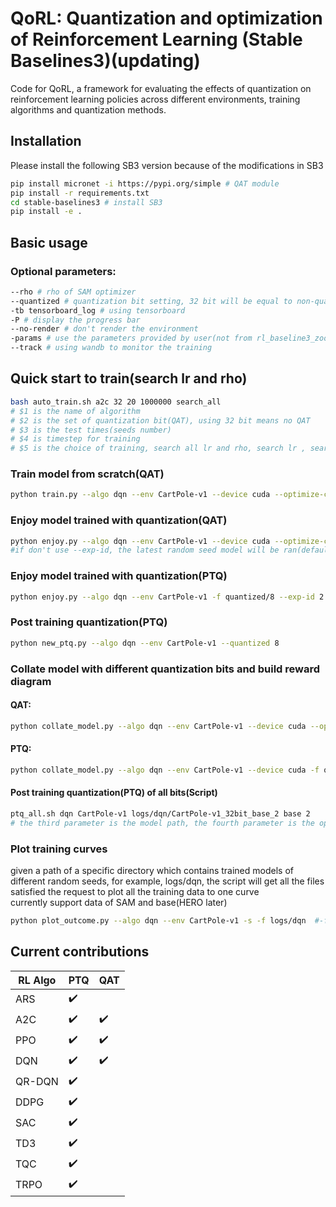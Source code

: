 # QoRL: Quantization and optimization of Reinforcement Learning (Stable Baselines3)(updating)

Code for QoRL, a framework for evaluating the effects of quantization on reinforcement learning policies across different environments, training algorithms and quantization methods.

## Installation

Please install the following SB3 version because of the modifications in SB3 <br/>
```sh
pip install micronet -i https://pypi.org/simple # QAT module
pip install -r requirements.txt
cd stable-baselines3 # install SB3
pip install -e .
```

## Basic usage

### Optional parameters:
```sh
--rho # rho of SAM optimizer
--quantized # quantization bit setting, 32 bit will be equal to non-quantization
-tb tensorboard_log # using tensorboard
-P # display the progress bar
--no-render # don't render the environment
-params # use the parameters provided by user(not from rl_baseline3_zoo). e.g.-params learning_rate:0.01 buffer_size:256
--track # using wandb to monitor the training
```
## Quick start to train(search lr and rho)
```sh
bash auto_train.sh a2c 32 20 1000000 search_all
# $1 is the name of algorithm
# $2 is the set of quantization bit(QAT), using 32 bit means no QAT
# $3 is the test times(seeds number)
# $4 is timestep for training
# $5 is the choice of training, search all lr and rho, search lr , search rho
```

### Train model from scratch(QAT)
```sh
python train.py --algo dqn --env CartPole-v1 --device cuda --optimize-choice base --quantize 32 -P --rho 0.05 --track
```


### Enjoy model trained with quantization(QAT)

```sh
python enjoy.py --algo dqn --env CartPole-v1 --device cuda --optimize-choice base --quantize 32 -f logs/ --exp-id 2 
#if don't use --exp-id, the latest random seed model will be ran(default)
```


### Enjoy model trained with quantization(PTQ)

```sh
python enjoy.py --algo dqn --env CartPole-v1 -f quantized/8 --exp-id 2
```

### Post training quantization(PTQ) 
```sh
python new_ptq.py --algo dqn --env CartPole-v1 --quantized 8 
```

### Collate model with different quantization bits and build reward diagram

#### QAT:
```sh
python collate_model.py --algo dqn --env CartPole-v1 --device cuda --optimize-choice base -f logs/ --no-render
```
#### PTQ:
```sh
python collate_model.py --algo dqn --env CartPole-v1 --device cuda -f quantized --no-render
```

#### Post training quantization(PTQ) of all bits(Script)
```sh
ptq_all.sh dqn CartPole-v1 logs/dqn/CartPole-v1_32bit_base_2 base 2
# the third parameter is the model path, the fourth parameter is the optimize_choice, the fifth parameter is exp-id:random seed
```
### Plot training curves
given a path of a specific directory which contains trained models of different random seeds, for example, logs/dqn, the script will get all the files satisfied the request
to plot all the training data to one curve <br/>
currently support data of SAM and base(HERO later) 
```sh
python plot_outcome.py --algo dqn --env CartPole-v1 -s -f logs/dqn  #-f: the directory path containing the log file(s); -s save figure
```
## Current contributions

|  RL Algo | PTQ                | QAT                |
|----------|--------------------|--------------------|
| ARS      | :heavy_check_mark: |                    | 
| A2C      | :heavy_check_mark: | :heavy_check_mark: | 
| PPO      | :heavy_check_mark: | :heavy_check_mark: | 
| DQN      | :heavy_check_mark: | :heavy_check_mark: | 
| QR-DQN   | :heavy_check_mark: |                    | 
| DDPG     | :heavy_check_mark: |                    | 
| SAC      | :heavy_check_mark: |                    | 
| TD3      | :heavy_check_mark: |                    | 
| TQC      | :heavy_check_mark: |                    | 
| TRPO     | :heavy_check_mark: |                    | 

